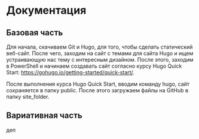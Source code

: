 # Документация
## Базовая часть
Для начала, скачиваем Git и Hugo, для того, чтобы сделать статический веб-сайт. После чего, заходим на сайт с темами для сайта Hugo и ищем устраивающую нас тему с интересным дизайном. После этого, заходим в PowerShell и начинаем создавать сайт согласно курсу Hugo Quick Start: https://gohugo.io/getting-started/quick-start/.

После выполнения курса Hugo Quick Start, вводим команду hugo, сайт сохраняется в папку public. После этого загружаем файлы на GitHub в папку site_folder.
## Вариативная часть
деп
